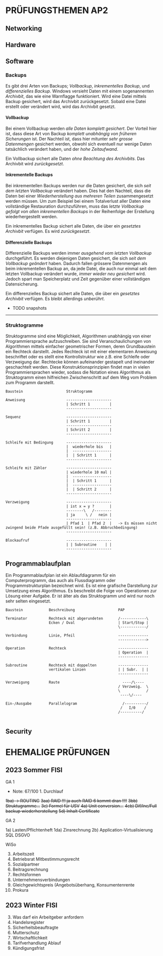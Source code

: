# PRÜFUNGSTHEMEN AP2

## Networking

## Hardware

## Software

### Backups

Es gibt drei Arten von Backups; *Vollbackup*, *inkrementelles Backup*, und *differenzielles Backup*. 
Windows versieht Daten mit einem sogenannenten *Archivbit*, das wie eine Warnflagge funktioniert. Wird eine Datei mittels Backup gesichert, wird das Archivbit zurückgesetzt.
Sobald eine Datei erstellt oder verändert wird, wird das Archivbit gesetzt. 

#### Vollbackup

Bei einem Vollbackup werden *alle Daten komplett gesichert*. Der Vorteil hier ist, dass diese Art von Backup *komplett unabhängig von früheren Sicherungen* ist. 
Der Nachteil ist, dass hier mitunter *sehr grosse Datenmengen* gesichert werden, obwohl sich eventuell nur wenige Daten tatsächlich verändert haben, und der *hohe Zeitaufwand*.

Ein Vollbackup sichert alle Daten *ohne Beachtung des Archivbits*. Das Archivbit wird *zurückgesetzt*.

#### Inkrementelle Backups

Bei inkrementellen Backups werden nur die Daten gesichert, die sich *seit dem letzten Vollbackup* verändert haben. 
Dies hat den Nachteil, dass die Daten bei einer *Wiederherstellung aus mehreren Teilen* zusammengesetzt werden müssen. 
Um zum Beispiel bei einem Totalverlust aller Daten eine vollständige Restauration durchzuführen, muss das *letzte Vollbackup gefolgt von allen inkrementellen Backups* in der Reihenfolge der Erstellung wiederhergestellt werden.

Ein inkrementelles Backup sichert alle Daten, die über ein *gesetztes Archivbit* verfügen. Es wird *zurückgesetzt*.

#### Differenzielle Backups

Differenzielle Backups werden immer *ausgehend vom letzten Vollbackup* durchgeführt. Es werden diejenigen Daten gesichert, die sich *seit dem Vollbackup geändert* haben. 
Dadurch fallen grössere Datenmengen als beim inkrementellen Backup an, da jede Datei, die auch nur einmal seit dem letzten Vollbackup verändert wurde, *immer wieder neu gesichert* wird. 
Jedoch spart man Speicherplatz und Zeit gegenüber einer vollständigen Datensicherung.

Ein differenzielles Backup sichert alle Daten, die über ein *gesetztes Archivbit* verfügen. Es bleibt allerdings *unberührt*.

- TODO snapshots

---

### Struktogramme

Struktogramme sind eine Möglichkeit, Algorithmen unabhängig von einer Programmiersprache aufzuschreiben. Sie sind Veranschaulichungen von Algorithmen mittels einfacher geometrischer Formen, deren Grundbaustein ein Rechteck darstellt. Jedes Rechteck ist mit einer elementaren Anweisung beschriftet oder es stellt eine Kontrollstruktur wie z.B. eine Schleife oder Verzweigung dar. Rechtecke können aufeinander gestapelt und ineinander geschachtelt werden. Diese Konstruktionsprinzipien findet man in vielen Programmiersprachen wieder, sodass die Notation eines Algorithmus als Struktogramm einen hilfreichen Zwischenschritt auf dem Weg vom Problem zum Programm darstellt. 

```
Baustein                    Struktogramm

Anweisung                   ---------------------
                            | Schritt 1         |
                            ---------------------

Sequenz                     ---------------------
                            | Schritt 1         |
                            ---------------------
                            | Schritt 2         |
                            ---------------------

Schleife mit Bedingung      ---------------------
                            |  wiederhole bis   |
                            |  ------------------
                            |  | Schritt 1      |
                            ---------------------

Schleife mit Zähler         ---------------------
                            | wiederhole 10 mal |
                            |  ------------------
                            |  | Schritt 1      |
                            |  ------------------
                            |  | Schritt 2      |
                            ---------------------

Verzweigung                 ---------------------
                            | ist x = y ?       |
                            --------\   /--------
                            | ja     \ /   nein |
                            ---------------------
                            | Pfad 1  | Pfad 2  |   -> Es müssen nicht zwingend beide Pfade ausgefüllt sein! (z.B. Abbruchbedingung)
                            ---------------------

Blockaufruf                 ---------------------
                            | | Subroutine    | |
                            ---------------------
```

## Programmablaufplan

Ein Programmablaufplan ist ein Ablaufdiagramm für ein Computerprogramm, das auch als Flussdiagramm oder Programmstrukturplan bezeichnet wird. Es ist eine grafische Darstellung zur Umsetzung eines Algorithmus. Es beschreibt die Folge von Operationen zur Lösung einer Aufgabe.
Er ist älter als das Struktogramm und wird nur noch sehr selten eingesetzt.

```
Baustein            Beschreibung                    PAP

Terminator          Rechteck mit abgerundeten       /------------\
                    Ecken / Oval                    | Start/Stop |
                                                    \------------/

Verbindung          Linie, Pfeil                    --------------
                                                    ------------->

Operation           Rechteck                        --------------
                                                    | Operation  |
                                                    --------------

Subroutine          Rechteck mit doppelten          --------------
                    vertikalen Linien               | | Subr.  | |
                                                    --------------

Verzweigung         Raute                             ----/\----
                                                    / Verzweig.  \
                                                    \            /
                                                     ----\/----

Ein-/Ausgabe        Parallelogram                     /----------/
                                                     /   I/0    /
                                                    /----------/


```

## Security

# EHEMALIGE PRÜFUNGEN

## 2023 Sommer FISI

GA 1

- Note: 67/100 1. Durchlauf
                
~~1ba) -> ROUTING~~
~~3aa) RAID !!! ja auch RAID 6 kommt dran !!!!~~
~~3bb) Struktugramme...~~
~~3c) Formel für USV~~
~~4a) Unit conversion...~~
~~4cb) Dif/Inc/Full backup wiederherstellung~~
~~5d) Inhalt Certificate~~

GA 2 

1a) Lasten/Pflichtenheft
1da) Zinsrechnung 
2b) Application-Virtualisierung
SQL 
DSGVO 

WiSo

3) Arbeitszeit 
7) Betriebsrat Mitbestimmungsrecht 
10) Sozialpartner
12) Beitragsrechnung
17) Rechtsformen
18) Unternehmensverbindungen
19) Gleichgewichtspreis (Angebotsüberhang, Konsumentenrente
25) Prokura 


## 2023 Winter FISI 

3) Was darf ein Arbeitgeber anfordern
5) Handelsregister
6) Sicherheitsbeauftragte
18) Mutterschutz
20) Wirtschaftlichkeit
26) Tarifverhandlung Ablauf
27) Kündigungsfrist 

